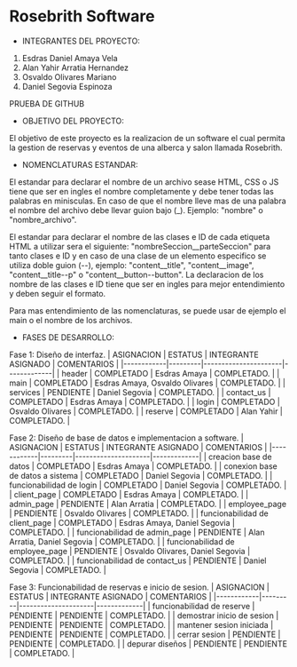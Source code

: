 # Rosebrith Software
- INTEGRANTES DEL PROYECTO:
1. Esdras Daniel Amaya Vela
2. Alan Yahir Arratia Hernandez
3. Osvaldo Olivares Mariano
4. Daniel Segovia Espinoza

PRUEBA DE GITHUB

- OBJETIVO DEL PROYECTO:

El objetivo de este proyecto es la realizacion de un software el cual permita la gestion de reservas y eventos de una alberca y salon llamada Rosebrith.


- NOMENCLATURAS ESTANDAR:

El estandar para declarar el nombre de un archivo sease HTML, CSS o JS tiene que ser en ingles el nombre 
completamente y debe tener todas las palabras en minisculas. En caso de que el nombre lleve mas de una palabra
el nombre del archivo debe llevar guion bajo (_). Ejemplo: "nombre" o "nombre_archivo".

El estandar para declarar el nombre de las clases e ID de cada etiqueta HTML a utilizar sera el siguiente:
"nombreSeccion__parteSeccion" para tanto clases e ID y en caso de una clase de un elemento especifico se utiliza doble guion (--), ejemplo: 
"content__title", "content__image", "content__title--p" o "content__button--button".
La declaracion de los nombre de las clases e ID tiene que ser en ingles para mejor entendimiento y deben seguir
el formato.

Para mas entendimiento de las nomenclaturas, se puede usar de ejemplo el main o el nombre de los archivos.

- FASES DE DESARROLLO:


Fase 1: Diseño de interfaz.
| ASIGNACION | ESTATUS | INTEGRANTE ASIGNADO | COMENTARIOS |
|------------|---------|----------------------|-------------|
| header | COMPLETADO | Esdras Amaya | COMPLETADO. |
| main | COMPLETADO | Esdras Amaya, Osvaldo Olivares | COMPLETADO. |
| services | PENDIENTE | Daniel Segovia | COMPLETADO. |
| contact_us | COMPLETADO | Esdras Amaya | COMPLETADO. |
| login | COMPLETADO | Osvaldo Olivares | COMPLETADO. |
| reserve | COMPLETADO | Alan Yahir | COMPLETADO. |

Fase 2: Diseño de base de datos e implementacion a software.
| ASIGNACION | ESTATUS | INTEGRANTE ASIGNADO | COMENTARIOS |
|------------|---------|---------------------|-------------|
| creacion base de datos | COMPLETADO | Esdras Amaya | COMPLETADO. |
| conexion base de datos a sistema | COMPLETADO | Daniel Segovia | COMPLETADO. |
| funcionabilidad de login | COMPLETADO | Daniel Segovia | COMPLETADO. |
| client_page | COMPLETADO | Esdras Amaya | COMPLETADO. |
| admin_page | PENDIENTE | Alan Arratia | COMPLETADO. |
| employee_page | PENDIENTE | Osvaldo Olivares | COMPLETADO. |
| funcionabilidad de client_page | COMPLETADO | Esdras Amaya, Daniel Segovia | COMPLETADO. |
| funcionabilidad de admin_page | PENDIENTE | Alan Arratia, Daniel Segovia | COMPLETADO. |
| funcionabilidad de employee_page | PENDIENTE | Osvaldo Olivares, Daniel Segovia | COMPLETADO. |
| funcionabilidad de contact_us | PENDIENTE | Daniel Segovia | COMPLETADO. |


Fase 3: Funcionabilidad de reservas e inicio de sesion.
| ASIGNACION | ESTATUS | INTEGRANTE ASIGNADO | COMENTARIOS |
|------------|---------|---------------------|-------------|
| funcionabilidad de reserve | PENDIENTE | PENDIENTE | COMPLETADO. |
| demostrar inicio de sesion | PENDIENTE | PENDIENTE | COMPLETADO. |
| mantener sesion iniciada | PENDIENTE | PENDIENTE | COMPLETADO. |
| cerrar sesion | PENDIENTE | PENDIENTE | COMPLETADO. |
| depurar diseños | PENDIENTE | PENDIENTE | COMPLETADO. |
